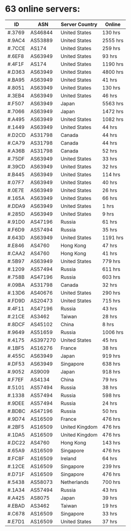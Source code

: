 # 63 online servers:

| ID | ASN | Server Country | Online |
| ------ | ------ | ------ | ------ |
| #.3769 | AS46844 | United States | 130 hrs |
| #.9AC4 | AS53889 | United States | 2555 hrs |
| #.7CCE | AS174 | United States | 259 hrs |
| #.6EF8 | AS63949 | United States | 93 hrs |
| #.4F1F | AS174 | United States | 1190 hrs |
| #.D363 | AS63949 | United States | 4800 hrs |
| #.BA95 | AS63949 | United States | 41 hrs |
| #.8051 | AS63949 | United States | 130 hrs |
| #.3EB4 | AS63949 | United States | 46 hrs |
| #.F507 | AS63949 | Japan | 5563 hrs |
| #.7066 | AS63949 | Japan | 1472 hrs |
| #.A495 | AS63949 | United States | 1082 hrs |
| #.1449 | AS63949 | United States | 44 hrs |
| #.D2CD | AS31798 | Canada | 44 hrs |
| #.CA79 | AS31798 | Canada | 44 hrs |
| #.A36B | AS31798 | Canada | 52 hrs |
| #.75DF | AS63949 | United States | 33 hrs |
| #.39CD | AS63949 | United States | 32 hrs |
| #.B445 | AS63949 | United States | 114 hrs |
| #.07F7 | AS63949 | United States | 40 hrs |
| #.0E7E | AS63949 | United States | 26 hrs |
| #.165A | AS63949 | United States | 66 hrs |
| #.DDA9 | AS63949 | United States | 1 hrs |
| #.285D | AS63949 | United States | 9 hrs |
| #.91D0 | AS47196 | Russia | 61 hrs |
| #.F6D9 | AS57494 | Russia | 35 hrs |
| #.643D | AS63949 | United States | 1191 hrs |
| #.E846 | AS4760 | Hong Kong | 47 hrs |
| #.CAA2 | AS4760 | Hong Kong | 41 hrs |
| #.5B97 | AS63949 | United States | 779 hrs |
| #.1209 | AS57494 | Russia | 611 hrs |
| #.758B | AS47196 | Russia | 603 hrs |
| #.09BA | AS31798 | Canada | 32 hrs |
| #.13D6 | AS40676 | United States | 290 hrs |
| #.FD9D | AS20473 | United States | 715 hrs |
| #.4F11 | AS47196 | Russia | 43 hrs |
| #.21CE | AS3462 | Taiwan | 28 hrs |
| #.8DCF | AS45102 | China | 8 hrs |
| #.9649 | AS51659 | Russia | 1006 hrs |
| #.4175 | AS397270 | United States | 45 hrs |
| #.1BF5 | AS16276 | France | 38 hrs |
| #.455C | AS63949 | Japan | 919 hrs |
| #.DF53 | AS63949 | Singapore | 638 hrs |
| #.9052 | AS9009 | Japan | 918 hrs |
| #.F7EF | AS4134 | China | 79 hrs |
| #.5101 | AS57494 | Russia | 38 hrs |
| #.1338 | AS57494 | Russia | 598 hrs |
| #.9DEE | AS57494 | Russia | 24 hrs |
| #.BDBC | AS47196 | Russia | 50 hrs |
| #.9D74 | AS16509 | France | 476 hrs |
| #.2BF5 | AS16509 | United Kingdom | 476 hrs |
| #.1DA5 | AS16509 | United Kingdom | 476 hrs |
| #.DC22 | AS4760 | Hong Kong | 143 hrs |
| #.65A9 | AS16509 | Singapore | 476 hrs |
| #.FC8F | AS16509 | Ireland | 64 hrs |
| #.12CE | AS16509 | Singapore | 239 hrs |
| #.D71F | AS16509 | Singapore | 476 hrs |
| #.5438 | AS58073 | Netherlands | 700 hrs |
| #.1A34 | AS57494 | Russia | 43 hrs |
| #.A425 | AS8075 | Japan | 39 hrs |
| #.EBAD | AS3462 | Taiwan | 19 hrs |
| #.C678 | AS16509 | Singapore | 33 hrs |
| #.E7D1 | AS16509 | United States | 37 hrs |

